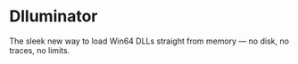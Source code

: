 # Dlluminator
The sleek new way to load Win64 DLLs straight from memory — no disk, no traces, no limits.
